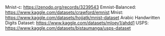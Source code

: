 Mnist-c: https://zenodo.org/records/3239543
Emnist-Balanced: https://www.kaggle.com/datasets/crawford/emnist
Mnist: https://www.kaggle.com/datasets/hojjatk/mnist-dataset
Arabic Handwritten Digits Dataset: https://www.kaggle.com/datasets/mloey1/ahdd1
USPS: https://www.kaggle.com/datasets/bistaumanga/usps-dataset